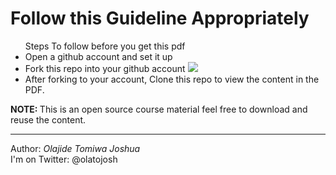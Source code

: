 <h1> Follow this Guideline Appropriately </h1>
<ul>
Steps To follow before you get this pdf
<li> Open a github account and set it up </li>
<li> Fork this repo into your github account <img src="https://res.cloudinary.com/drqltx8ye/image/upload/v1580462565/fork_k0mvxj.jpg" /> </li>
<li> After forking to your account, Clone this repo to view the content in the PDF.</li>
</ul>

<p> <b> NOTE: </b> This is an open source course material feel free to download and reuse the content.</p>
<hr>
Author: <i> Olajide Tomiwa Joshua </i>
<br>
I'm on Twitter: @olatojosh
